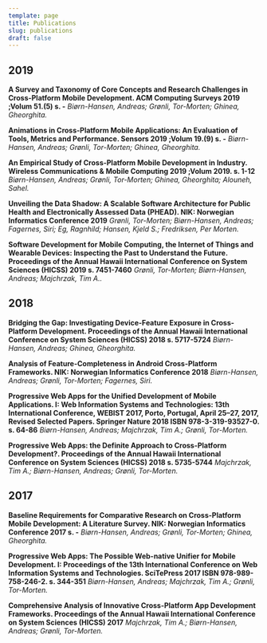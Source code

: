 ```yaml
---
template: page
title: Publications
slug: publications
draft: false
---
```

## 2019

**A Survey and Taxonomy of Core Concepts and Research Challenges in Cross-Platform Mobile Development. ACM Computing Surveys 2019 ;Volum 51.(5) s. -** _Biørn-Hansen, Andreas; Grønli, Tor-Morten; Ghinea, Gheorghita._

**Animations in Cross-Platform Mobile Applications: An Evaluation of Tools, Metrics and Performance. Sensors 2019 ;Volum 19.(9) s. -** _Biørn-Hansen, Andreas; Grønli, Tor-Morten; Ghinea, Gheorghita._

**An Empirical Study of Cross-Platform Mobile Development in Industry. Wireless Communications & Mobile Computing 2019 ;Volum 2019. s. 1-12** _Biørn-Hansen, Andreas; Grønli, Tor-Morten; Ghinea, Gheorghita; Alouneh, Sahel._

**Unveiling the Data Shadow: A Scalable Software Architecture for Public Health and Electronically Assessed Data (PHEAD). NIK: Norwegian Informatics Conference 2019** _Grønli, Tor-Morten; Biørn-Hansen, Andreas; Fagernes, Siri; Eg, Ragnhild; Hansen, Kjeld S.; Fredriksen, Per Morten._

**Software Development for Mobile Computing, the Internet of Things and Wearable Devices: Inspecting the Past to Understand the Future. Proceedings of the Annual Hawaii International Conference on System Sciences (HICSS) 2019 s. 7451-7460** _Grønli, Tor-Morten; Biørn-Hansen, Andreas; Majchrzak, Tim A.._

## 2018

**Bridging the Gap: Investigating Device-Feature Exposure in Cross-Platform Development. Proceedings of the Annual Hawaii International Conference on System Sciences (HICSS) 2018 s. 5717-5724** _Biørn-Hansen, Andreas; Ghinea, Gheorghita._

**Analysis of Feature-Completeness in Android Cross-Platform Frameworks. NIK: Norwegian Informatics Conference 2018** _Biørn-Hansen, Andreas; Grønli, Tor-Morten; Fagernes, Siri._

**Progressive Web Apps for the Unified Development of Mobile Applications. I: Web Information Systems and Technologies: 13th International Conference, WEBIST 2017, Porto, Portugal, April 25–27, 2017, Revised Selected Papers. Springer Nature 2018 ISBN 978-3-319-93527-0. s. 64-86** _Biørn-Hansen, Andreas; Majchrzak, Tim A.; Grønli, Tor-Morten._

**Progressive Web Apps: the Definite Approach to Cross-Platform Development?. Proceedings of the Annual Hawaii International Conference on System Sciences (HICSS) 2018 s. 5735-5744** _Majchrzak, Tim A.; Biørn-Hansen, Andreas; Grønli, Tor-Morten._

## 2017

**Baseline Requirements for Comparative Research on Cross-Platform Mobile Development: A Literature Survey. NIK: Norwegian Informatics Conference 2017 s. -** _Biørn-Hansen, Andreas; Grønli, Tor-Morten; Ghinea, Gheorghita._

**Progressive Web Apps: The Possible Web-native Unifier for Mobile Development. I: Proceedings of the 13th International Conference on Web Information Systems and Technologies. SciTePress 2017 ISBN 978-989-758-246-2. s. 344-351** _Biørn-Hansen, Andreas; Majchrzak, Tim A.; Grønli, Tor-Morten._

**Comprehensive Analysis of Innovative Cross-Platform App Development Frameworks. Proceedings of the Annual Hawaii International Conference on System Sciences (HICSS) 2017** _Majchrzak, Tim A.; Biørn-Hansen, Andreas; Grønli, Tor-Morten._
